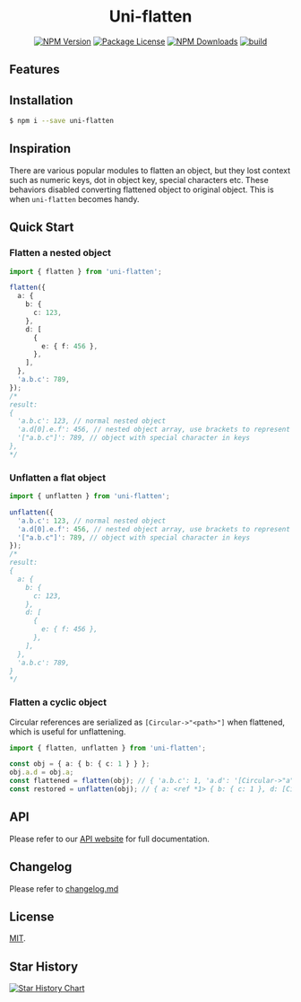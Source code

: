 <h1 align="center">Uni-flatten</h1>

<p align="center">
<a href="https://www.npmjs.com/package/uni-flatten"><img src="https://img.shields.io/npm/v/uni-flatten.svg" alt="NPM Version" /></a>
<a href="https://www.npmjs.com/package/uni-flatten"><img src="https://img.shields.io/npm/l/uni-flatten.svg" alt="Package License" /></a>
<a href="https://www.npmjs.com/package/uni-flatten"><img src="https://img.shields.io/npm/dm/uni-flatten.svg" alt="NPM Downloads" /></a>
<a href="https://github.com/Nikaple/uni-flatten/actions/workflows/build.yml"><img src="https://github.com/Nikaple/uni-flatten/workflows/build/badge.svg" alt="build" /></a>
</p>

## Features

## Installation

```bash
$ npm i --save uni-flatten
```

## Inspiration

There are various popular modules to flatten an object, but they lost context such as numeric keys, dot in object key, special characters etc. These behaviors disabled converting flattened object to original object. This is when `uni-flatten` becomes handy.

## Quick Start

### Flatten a nested object

```ts
import { flatten } from 'uni-flatten';

flatten({
  a: {
    b: {
      c: 123,
    },
    d: [
      {
        e: { f: 456 },
      },
    ],
  },
  'a.b.c': 789,
});
/*
result:
{
  'a.b.c': 123, // normal nested object
  'a.d[0].e.f': 456, // nested object array, use brackets to represent array index
  '["a.b.c"]': 789, // object with special character in keys
},
*/
```

### Unflatten a flat object

```ts
import { unflatten } from 'uni-flatten';

unflatten({
  'a.b.c': 123, // normal nested object
  'a.d[0].e.f': 456, // nested object array, use brackets to represent array index
  '["a.b.c"]': 789, // object with special character in keys
});
/*
result:
{
  a: {
    b: {
      c: 123,
    },
    d: [
      {
        e: { f: 456 },
      },
    ],
  },
  'a.b.c': 789,
}
*/
```

### Flatten a cyclic object

Circular references are serialized as `[Circular->"<path>"]` when flattened, which is useful for unflattening.

```ts
import { flatten, unflatten } from 'uni-flatten';

const obj = { a: { b: { c: 1 } } };
obj.a.d = obj.a;
const flattened = flatten(obj); // { 'a.b.c': 1, 'a.d': '[Circular->"a"]' }
const restored = unflatten(obj); // { a: <ref *1> { b: { c: 1 }, d: [Circular *1] }
```

## API

Please refer to our [API website](https://nikaple.github.io/uni-flatten) for full documentation.

## Changelog

Please refer to [changelog.md](https://github.com/Nikaple/uni-flatten/blob/main/changelog.md)

## License

[MIT](LICENSE).

## Star History

[![Star History Chart](https://api.star-history.com/svg?repos=Nikaple/uni-flatten&type=Date)](https://star-history.com/#Nikaple/uni-flatten&Date)
